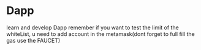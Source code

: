 # Dapp
learn and develop Dapp
remember if you want to test the limit of the whiteList, u need to add account in the metamask(dont forget to full fill the gas use the FAUCET)
